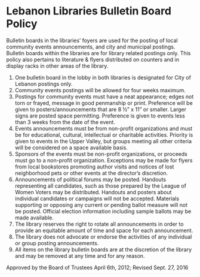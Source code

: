 # Lebanon Libraries Bulletin Board Policy #

Bulletin boards in the libraries’ foyers are used for the posting of local community events announcements, and city and municipal 
postings. Bulletin boards within the libraries are for library related postings only. This policy also pertains to literature & flyers distributed on counters and in display racks in other areas of the library.

1. One bulletin board in the lobby in both libraries is designated for City of Lebanon postings only. 
2. Community events postings will be allowed for four weeks maximum.
3. Postings for community events must have a neat appearance; edges not torn or frayed, message in good penmanship or print. Preference will be given to posters/announcements that are 8 ½” x 11” or smaller. Larger signs are posted space permitting. Preference is given to events less than 3 weeks from the date of the event. 
4. Events announcements must be from non-profit organizations and must be for educational, cultural, intellectual or charitable activities. Priority is given to events in the Upper Valley, but groups meeting all other criteria will be considered on a space available basis.
5. Sponsors of the events must be non-profit organizations, or proceeds must go to a non-profit organization. Exceptions may be made for flyers from local bookstores promoting author visits and notices of lost neighborhood pets or other events at the director’s discretion.
6. Announcements of political forums may be posted. Handouts representing all candidates, such as those prepared by the League of 
Women Voters may be distributed. Handouts and posters about individual candidates or campaigns will not be accepted. Materials supporting or opposing any current or pending ballot measure will not be posted. Official election information including sample ballots may be made available.
7. The library reserves the right to rotate all announcements in order to provide an equitable amount of time and space for each 
announcement.
8. The library does not advocate or endorse the activities of any individual or group posting announcements.
9. All items on the library bulletin boards are at the discretion of the library and may be removed at any time and for any reason.

Approved by the Board of Trustees April 6th, 2012; Revised Sept. 27, 2016

